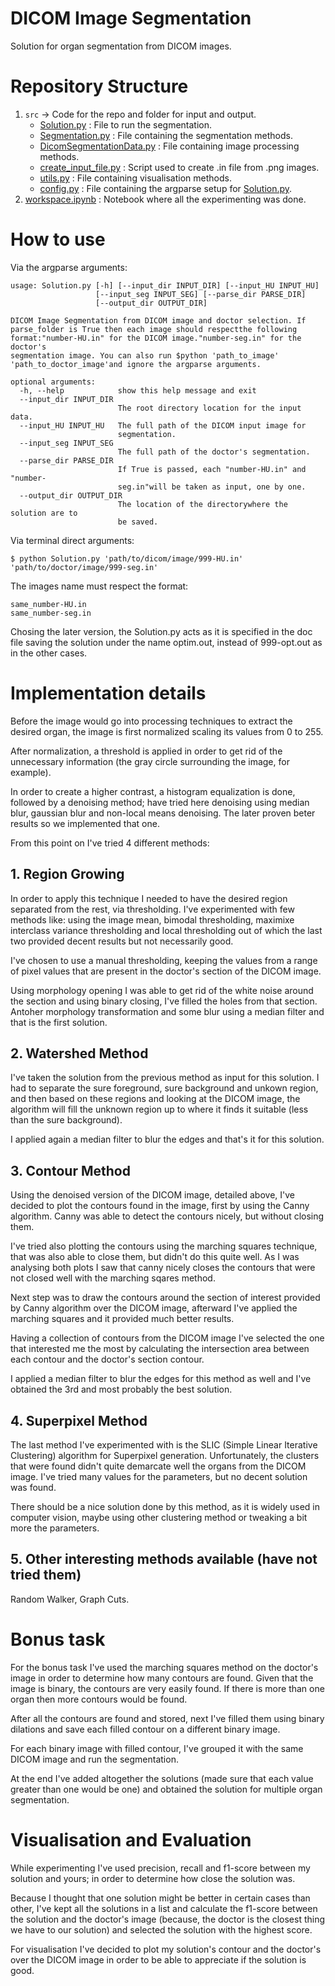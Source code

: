 # DICOM Image Segmentation

Solution for organ segmentation from DICOM images.

# Repository Structure

1. ```src``` -> Code for the repo and folder for input and output.
    * [Solution.py](https://gitlab.com/dragoshh1984/dicom-image-segmentation/-/blob/master/src/Solution.py) : File to run the segmentation.
    * [Segmentation.py](https://gitlab.com/dragoshh1984/dicom-image-segmentation/-/blob/master/src/Segmentation.py) : File containing the segmentation methods.
    * [DicomSegmentationData.py](https://gitlab.com/dragoshh1984/dicom-image-segmentation/-/blob/master/src/DicomSegmentationData.py) : File containing image processing methods.
    * [create_input_file.py](https://gitlab.com/dragoshh1984/dicom-image-segmentation/-/blob/master/src/create_input_file.py) : Script used to create .in file from .png images.
    * [utils.py](https://gitlab.com/dragoshh1984/dicom-image-segmentation/-/blob/master/src/utils.py) : File containing visualisation methods.
    * [config.py](https://gitlab.com/dragoshh1984/dicom-image-segmentation/-/blob/master/src/config.py) : File containing the argparse setup for [Solution.py](https://gitlab.com/dragoshh1984/dicom-image-segmentation/-/blob/master/src/Solution.py).
2. [workspace.ipynb](https://gitlab.com/dragoshh1984/dicom-image-segmentation/-/blob/master/workspace.ipynb) : Notebook where all the experimenting was done.

# How to use

Via the argparse arguments:

```
usage: Solution.py [-h] [--input_dir INPUT_DIR] [--input_HU INPUT_HU]
                   [--input_seg INPUT_SEG] [--parse_dir PARSE_DIR]
                   [--output_dir OUTPUT_DIR]

DICOM Image Segmentation from DICOM image and doctor selection. If
parse_folder is True then each image should respectthe following
format:"number-HU.in" for the DICOM image."number-seg.in" for the doctor's
segmentation image. You can also run $python 'path_to_image'
'path_to_doctor_image'and ignore the argparse arguments.

optional arguments:
  -h, --help            show this help message and exit
  --input_dir INPUT_DIR
                        The root directory location for the input data.
  --input_HU INPUT_HU   The full path of the DICOM input image for
                        segmentation.
  --input_seg INPUT_SEG
                        The full path of the doctor's segmentation.
  --parse_dir PARSE_DIR
                        If True is passed, each "number-HU.in" and "number-
                        seg.in"will be taken as input, one by one.
  --output_dir OUTPUT_DIR
                        The location of the directorywhere the solution are to
                        be saved.
```
Via terminal direct arguments:

```
$ python Solution.py 'path/to/dicom/image/999-HU.in' 'path/to/doctor/image/999-seg.in'
```
The images name must respect the format:
```
same_number-HU.in
same_number-seg.in
```

Chosing the later version, the Solution.py acts as it is specified in the doc file
saving the solution under the name optim.out, instead of 999-opt.out as in the other
cases.

# Implementation details

Before the image would go into processing techniques to extract the desired
organ, the image is first normalized scaling its values from 0 to 255.

After normalization, a threshold is applied in order to get rid of the unnecessary 
information (the gray circle surrounding the image, for example).

In order to create a higher contrast, a histogram equalization is done, followed
by a denoising method; have tried here denoising using median blur, gaussian blur
and non-local means denoising. The later proven beter results so we implemented
that one.

From this point on I've tried 4 different methods:

## 1. Region Growing

In order to apply this technique I needed to have the desired region separated
from the rest, via thresholding. I've experimented with few methods like:
using the image mean, bimodal thresholding, maximixe interclass variance
thresholding and local thresholding out of which the last two provided decent results
but not necessarily good.

I've chosen to use a manual thresholding, keeping the values from a range of pixel
values that are present in the doctor's section of the DICOM image.

Using morphology opening I was able to get rid of the white noise around the 
section and using binary closing, I've filled the holes from that section. Antoher
morphology transformation and some blur using a median filter and that is the 
first solution.

## 2. Watershed Method

I've taken the solution from the previous method as input for this solution.
I had to separate the sure foreground, sure background and unkown region, and then
based on these regions and looking at the DICOM image, the algorithm will fill
the unknown region up to where it finds it suitable (less than the sure background).

I applied again a median filter to blur the edges and that's it for this solution.

## 3. Contour Method

Using the denoised version of the DICOM image, detailed above, I've decided to
plot the contours found in the image, first by using the Canny algorithm. Canny was
able to detect the contours nicely, but without closing them. 

I've tried also plotting the contours using the marching squares technique, that
was also able to close them, but didn't do this quite well. As I was analysing both
plots I saw that canny nicely closes the contours that were not closed well with the
marching sqares method.

Next step was to draw the contours around the section of interest provided by Canny
algorithm over the DICOM image, afterward I've applied the marching squares and it
provided much better results.

Having a collection of contours from the DICOM image I've selected the one that
interested me the most by calculating the intersection area between each contour
and the doctor's section contour.

I applied a median filter to blur the edges for this method as well and I've
obtained the 3rd and most probably the best solution.

## 4. Superpixel Method

The last method I've experimented with is the SLIC (Simple Linear Iterative Clustering)
algorithm for Superpixel generation. Unfortunately, the clusters that were found
didn't quite demarcate well the organs from the DICOM image. I've tried many 
values for the parameters, but no decent solution was found.

There should be a nice solution done by this method, as it is widely used in 
computer vision, maybe using other clustering method or tweaking a bit more the
parameters.

## 5. Other interesting methods available (have not tried them)

Random Walker, Graph Cuts.

# Bonus task

For the bonus task I've used the marching squares method on the doctor's image
in order to determine how many contours are found. Given that the image is
binary, the contours are very easily found. If there is more than one organ 
then more contours would be found.

After all the contours are found and stored, next I've filled them using binary 
dilations and save each filled contour on a different binary image.

For each binary image with filled contour, I've grouped it with the same DICOM
image and run the segmentation.

At the end I've added altogether the solutions (made sure that each value greater
than one would be one) and obtained the solution for multiple organ segmentation.

# Visualisation and Evaluation

While experimenting I've used precision, recall and f1-score between my solution
and yours; in order to determine how close the solution was.

Because I thought that one solution might be better in certain cases than other,
I've kept all the solutions in a list and calculate the f1-score between the solution
and the doctor's image (because, the doctor is the closest thing we have to our
solution) and selected the solution with the highest score.

For visualisation I've decided to plot my solution's contour and the doctor's
over the DICOM image in order to be able to appreciate if the solution is good.